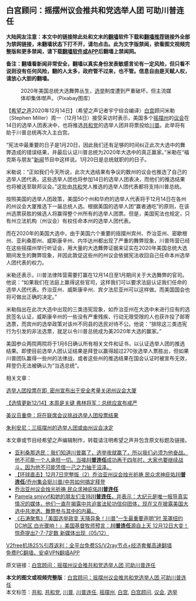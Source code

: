  <h2>白宫顾问：摇摆州议会推共和党选举人团 可助川普连任</h2> <p class="notice"><b>大陆网友注意：本文中的链接除此处和文末的<a href="https://github.com/bannedbook/fanqiang" >翻墙</a>软件下载和<a href="https://github.com/killgcd/justmysocks/blob/master/README.md">翻墙推荐</a>链接外全部为禁网链接，未翻墙状态下打不开，请勿点击。此为文字版禁闻，欲看图文视频完整版和更多禁闻，请下载<a href="https://github.com/bannedbook/fanqiang">翻墙软件或APP</a>后翻墙上禁闻网。</p><p>备注：翻墙看新闻非常安全，翻墙以真实身份发表敏感言论有一定风险，但只看不说则没有任何风险，翻的人太多，政府管不过来，也不管。信息自由是天赋人权，请放心大胆的翻墙。</b></p>  <div class="entry"> <figure><figcaption>2020年美国总统大选舞弊丛生，<a href="https://www.bannedbook.org/bnews/tag/%e9%80%89%e4%b8%be/" class="st_tag internal_tag" rel="tag" title="标签 选举 下的日志">选举</a>制度遭到严重破坏，但主流媒体却集体噤声。（Pixabay图库）</figcaption></figure> <p>【<span class='wp_keywordlink_affiliate'><a href="https://www.soundofhope.org" title="希望之声" target="_blank">希望之声</a></span>2020年12月14日】（希望之声记者宇宁综合编译）<a href="https://www.bannedbook.org/bnews/tag/%e7%99%bd%e5%ae%ab/" class="st_tag internal_tag" rel="tag" title="标签 白宫 下的日志">白宫</a>顾问米勒（Stephen Miller）周一（12月14日）接受采访时表示，美国多个<a href="https://www.bannedbook.org/bnews/tag/%E6%91%87%E6%91%86%E5%B7%9E/" class="st_tag internal_tag" rel="tag" title="标签 摇摆州 下的日志">摇摆州</a>的<a href="https://www.bannedbook.org/bnews/tag/%E8%AE%AE%E4%BC%9A/" class="st_tag internal_tag" rel="tag" title="标签 议会 下的日志">议会</a>在14日的选举人团表决中，也将推选<a href="https://www.bannedbook.org/bnews/tag/%e5%85%b1%e5%92%8c%e5%85%9a/" class="st_tag internal_tag" rel="tag" title="标签 共和党 下的日志">共和党</a>的选举人团并将票投给<a href="https://www.bannedbook.org/bnews/tag/%e5%b7%9d%e6%99%ae/" class="st_tag internal_tag" rel="tag" title="标签 川普 下的日志">川普</a>。此举将有助于川普总统再次入主白宫。</p> <p>“宪法中最重要的日子是1月20日，因此我们还有足够的时间纠正此次大选中的舞弊造成的错误结果，并最后认证川普总统为2020年大选中的真正赢家。”米勒在“福克斯与朋友”<span class='wp_keywordlink_affiliate'><a href="https://www.bannedbook.org/" title="新闻">新闻</a></span>节目中这样说。1月20日是总统就职的的日子。</p> <p>米勒说：“正如我们今天所说，此次大选结果有争议的数州的议会也推选了自己的选举人团代表。这些选举人团也将参加14日的选举人团表决，而他们的推选结果也将被送至联邦议会。”这批由<a href="https://www.bannedbook.org/bnews/tag/%E5%85%B1%E5%92%8C/" class="st_tag internal_tag" rel="tag" title="标签 共和 下的日志">共和</a>党人推选的选举人团代表都将支持川普总统。</p>  <p>按照美国的选举人团政策，美国50个州和华府的选举人代表将于12月14日在各州的州议会大厦推选下一届总统人选。根据美国的选举人团“赢者通吃”的原则，在该州选票获胜的候选人将赢得整个州所有的选举人团票。但是，美国宪法也规定，只有州立法机构（州议会）有权任命本州的选举人团代表。</p> <p>而在2020年的美国大选中，由于美国六个重要的摇摆州宾州、乔治亚州、密歇根州、亚利桑那州、威斯康辛州、内华达州都出现了严重的舞弊现象，川普阵营已经在这些摇摆州举行听证会，用大量的大选舞弊证据来证实在2020年美国总统大选期间发生的舞弊现象，并因此敦促这些州的州议会依据宪法收回自己任命本州选举人团代表的权力。</p> <p>米勒还表示，川普法律阵营需要打赢在12月14日至1月期间关于大选舞弊的官司。他说：“如果我们在法庭上赢得这些官司，这样我们可以要求法庭认证我们任命的选举人团代表。乔治亚州、威斯康辛州、宾夕法尼亚州可以这样做。而美国国会也将可做出正确的决定。”</p>  <p>米勒指出在此次大选中出现的三类违宪现象，如乔治亚州在大选中未进行应有的选民签名认证，威斯康辛州的一些没有严重残疾、行动无限受限的人也获许投了邮寄选票，而宾州的选举政策对该州不同县的选民对待不公。他说：“排除这三类违宪行为引发的非法选票，就足以令川普总统成为美2020年大选的赢家。”</p> <p>美国参众两院两院将于1月6日确认所有相关文件和证书，以认证选举人团的推选结果。即使目前选举人团认证结果是拜登以赢得超过270张选举人票胜出，但如果川普团队赢得一些州的法律战，或者这些州的推选结果在国会认证时被宣布无效，拜登仍无法被确认为“当选总统”。</p> <p>相关文章：</p>  <p><a href="https://www.soundofhope.org/post/902288461">选举人团投票在即  密州宣布出于安全考量关闭州议会大厦</a></p> <p><a href="https://www.soundofhope.org/post/453493">【选情更新12/14】本周是关键 弗林将军：总统应宣布戒严</a></p> <p><a href="https://www.soundofhope.org/post/453580">美议员重申：将在联席会议挑战选举人团投票结果</a></p>  <p><a href="https://www.soundofhope.org/post/451156">朱利安尼：三摇摆州的选举人团或由州议会决定</a></p> <p>本文章或节目经希望之声编辑制作，转载请注明希望之声并包含原文标题及链接。</p> <ul class='op-related-articles' title='相关阅读'> <li><a href='https://www.bannedbook.org/bnews/bannedvideo/20201211/1445643.html' target='_blank'>亚利桑那选民：我们知道川普赢了，选举夜就赢了，所以我们必须为他奋战。他不可能一个人承担一切。当接<b>川普连任</b>成功再干四年时，大家也要继续战斗，因为他不可能凭借一己之力抽干沼泽。</a></li> <li><a href='https://www.bannedbook.org/bnews/bannedvideo/20201208/1443807.html' target='_blank'>【环球直击】12月7日完整版（2）乔治亚州议会烛光祈祷 民众求神庇佑<b>川普连任</b>/乔州集会挺川普/中共如何搞定拜登</a></li> <li><a href='https://www.bannedbook.org/bnews/bannedvideo/20201208/1443757.html' target='_blank'>乔治亚州议会烛光祈祷 民众求神庇佑<b>川普连任</b></a></li> <li><a href='https://www.bannedbook.org/bnews/bannedvideo/20201207/1443419.html' target='_blank'>Pamela smjvvf和她的朋友们支持<b>川普连任</b>，并表示：大纪元是唯一报导真实情况的媒体，他们一直在揭露中共迫害法轮功信仰团体，现在又在披露美国大选中共渗透、舞弊参与其中的内幕。</a></li> <li><a href='https://www.bannedbook.org/bnews/bannedvideo/20201206/1442953.html' target='_blank'>《石涛聚焦》「美国选举政变 天降异象！川普“一生最重要声明“时 笼罩纽约DC地区 白光骤响！」美国基督牧师预言：<b>川普连任</b>源自上天 12月12日大变！惊奇提出7-7-7定数 新媒体出现（05/12）</a></li> </ul> <p class="texttj"> <a href="https://github.com/bannedbook/fanqiang/wiki/V2ray%E6%9C%BA%E5%9C%BA" target="_blank">V2free机场25%引荐返利：全平台免费SS/V2ray节点+经济套餐高速翻墙</a><br/> <a href="https://github.com/bannedbook/fanqiang/wiki/%E7%A6%81%E9%97%BB%E7%BD%91%E5%AE%89%E5%8D%93%E7%BF%BB%E5%A2%99%E6%96%B0%E9%97%BBAPP" target="_blank">免费PC翻墙、安卓VPN翻墙APP</a></p><p>原文链接：<a class="src_link"  href="https://www.soundofhope.org/post/453541" target="_blank">白宫顾问：摇摆州议会推共和党选举人团 可助川普连任</a></p><a name='sharetosocial'></a>       <div><b>本文的图文或视频完整版</b>：<a href='https://www.bannedbook.org/bnews/comments/20201215/1447899.html'>白宫顾问：摇摆州议会推共和党选举人团 可助川普连任</a></div>  </div><!--END ENTRY--> <div class="postfooter"> <div>本文标签：<a href="https://www.bannedbook.org/bnews/tag/%E5%85%B1%E5%92%8C/" rel="tag">共和</a>, <a href="https://www.bannedbook.org/bnews/tag/%e5%85%b1%e5%92%8c%e5%85%9a/" rel="tag">共和党</a>, <a href="https://www.bannedbook.org/bnews/tag/%e5%b7%9d%e6%99%ae/" rel="tag">川普</a>, <a href="https://www.bannedbook.org/bnews/tag/%E5%B7%9D%E6%99%AE%E8%BF%9E%E4%BB%BB/" rel="tag">川普连任</a>, <a href="https://www.bannedbook.org/bnews/tag/%E6%91%87%E6%91%86%E5%B7%9E/" rel="tag">摇摆州</a>, <a href="https://www.bannedbook.org/bnews/tag/%e7%99%bd%e5%ae%ab/" rel="tag">白宫</a>, <a href="https://www.bannedbook.org/bnews/tag/%E7%99%BD%E5%AE%AB%E9%A1%BE%E9%97%AE/" rel="tag">白宫顾问</a>, <a href="https://www.bannedbook.org/bnews/tag/%E8%AE%AE%E4%BC%9A/" rel="tag">议会</a>, <a href="https://www.bannedbook.org/bnews/tag/%e9%80%89%e4%b8%be/" rel="tag">选举</a></div>  </div><!--END POSTFOOTER--> 